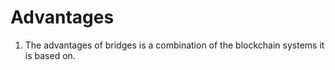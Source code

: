 # Advantages

1. The advantages of bridges is a combination of the blockchain systems it is based on.

